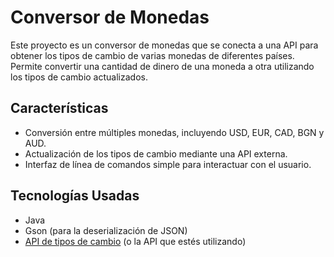 # Conversor de Monedas

Este proyecto es un conversor de monedas que se conecta a una API para obtener los tipos de cambio de varias monedas de diferentes países. Permite convertir una cantidad de dinero de una moneda a otra utilizando los tipos de cambio actualizados.

## Características

- Conversión entre múltiples monedas, incluyendo USD, EUR, CAD, BGN y AUD.
- Actualización de los tipos de cambio mediante una API externa.
- Interfaz de línea de comandos simple para interactuar con el usuario.

## Tecnologías Usadas

- Java
- Gson (para la deserialización de JSON)
- [API de tipos de cambio](https://www.exchangerate-api.com/docs) (o la API que estés utilizando)
